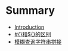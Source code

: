# Summary

* [Introduction](README.md)
* [\#{}和${}的区别](chapter1.md)
* [模糊查询字符串拼接](mo-hu-cha-xun-zi-fu-chuan-pin-jie.md)

